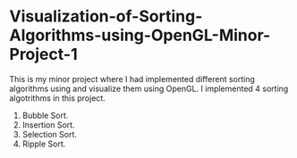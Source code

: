 # Visualization-of-Sorting-Algorithms-using-OpenGL-Minor-Project-1
This is my minor project where I had implemented different sorting algorithms using and visualize them using OpenGL.
I implemented 4 sorting algotrithms in this project.
1. Bubble Sort.
2. Insertion Sort.
3. Selection Sort.
4. Ripple Sort.
